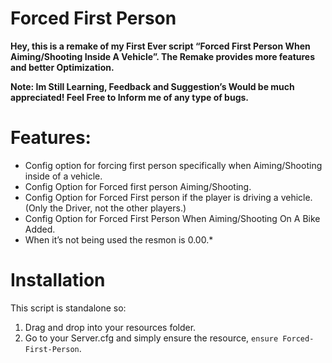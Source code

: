 # Forced First Person


**Hey, this is a remake of my First Ever script “Forced First Person When Aiming/Shooting Inside A Vehicle”.
The Remake provides more features and better Optimization.**


**Note: Im Still Learning, Feedback and Suggestion’s Would be much appreciated!
Feel Free to Inform me of any type of bugs.**


# Features:
* Config option for forcing first person specifically when Aiming/Shooting inside of a vehicle.
* Config Option for Forced first person Aiming/Shooting.
* Config Option for Forced First person if the player is driving a vehicle. (Only the Driver, not the other players.)
* Config Option for Forced First Person When Aiming/Shooting On A Bike Added.
* When it’s not being used the resmon is 0.00.*




# Installation
This script is standalone so:
1. Drag and drop into your resources folder.
2. Go to your Server.cfg and simply ensure the resource, `ensure Forced-First-Person`.
